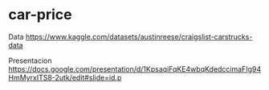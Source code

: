 # car-price

Data https://www.kaggle.com/datasets/austinreese/craigslist-carstrucks-data

Presentacion https://docs.google.com/presentation/d/1KpsaqiFqKE4wbqKdedccimaFIg94HmMyrxITS8-2utk/edit#slide=id.p
